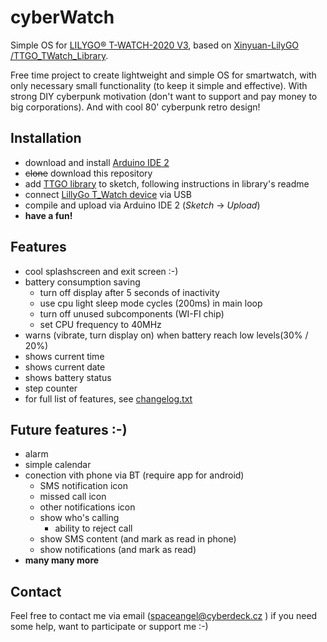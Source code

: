 # cyberWatch

Simple OS for [LILYGO® T-WATCH-2020 V3](http://www.lilygo.cn/prod_view.aspx?TypeId=50053&Id=1380&FId=t3:50053:3), based on [ Xinyuan-LilyGO /TTGO_TWatch_Library](https://github.com/Xinyuan-LilyGO/TTGO_TWatch_Library). 

Free time project to create lightweight and simple OS for smartwatch, with only necessary small functionality (to keep it simple and effective). With strong DIY cyberpunk motivation (don't want to support and pay money to big corporations). And with cool 80' cyberpunk retro design!

## Installation

 - download and install [Arduino IDE 2](https://docs.arduino.cc/software/ide-v2/tutorials/getting-started/ide-v2-downloading-and-installing)
 - ~~clone~~ download this repository
 - add [TTGO library](https://github.com/Xinyuan-LilyGO/TTGO_TWatch_Library) to sketch, following instructions in library's readme
 - connect [LillyGo T_Watch device](http://www.lilygo.cn/prod_view.aspx?TypeId=50053&Id=1380&FId=t3:50053:3) via USB
 - compile and upload via Arduino IDE 2 (*Sketch* -> *Upload*)
 - __have a fun!__
 
## Features
 
 - cool splashscreen and exit screen :-)
 - battery consumption saving
   - turn off display after 5 seconds of inactivity
   - use cpu light sleep mode cycles (200ms) in main loop
   - turn off unused subcomponents (WI-FI chip)
   - set CPU frequency to 40MHz
 - warns (vibrate, turn display on) when battery reach low levels(30% / 20%)
 - shows current time
 - shows current date
 - shows battery status
 - step counter
 - for full list of features, see [changelog.txt](changelog.txt)
 
## Future features :-)
 - alarm
 - simple calendar
 - conection vith phone via BT (require app for android)
   - SMS notification icon
   - missed call icon
   - other notifications icon
   - show who's calling
     - ability to reject call
   - show SMS content (and mark as read in phone)
   - show notifications (and mark as read)
 - __many many more__
 
## Contact

Feel free to contact me via email (spaceangel@cyberdeck.cz ) if you need some help, want to participate or support me :-) 
